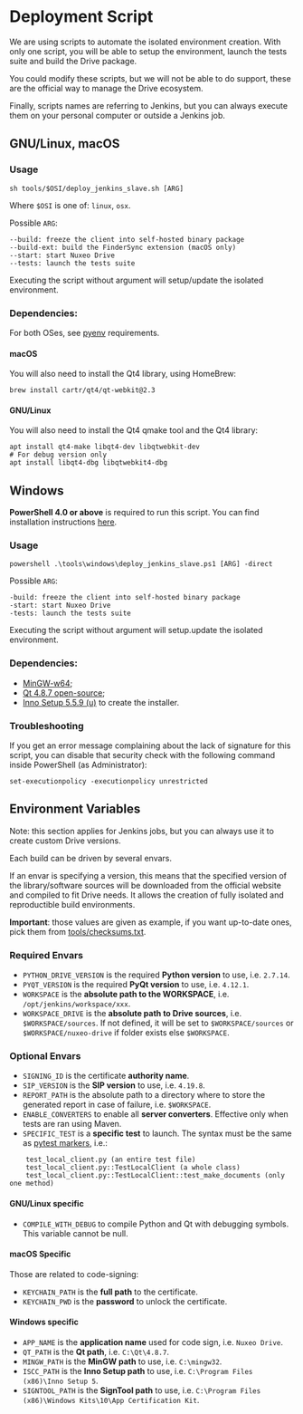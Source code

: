 # Deployment Script

We are using scripts to automate the isolated environment creation. With only one script, you will be able to setup the environment, launch the tests suite and build the Drive package.

You could modify these scripts, but we will not be able to do support, these are the official way to manage the Drive ecosystem.

Finally, scripts names are referring to Jenkins, but you can always execute them on your personal computer or outside a Jenkins job.

## GNU/Linux, macOS

### Usage

    sh tools/$OSI/deploy_jenkins_slave.sh [ARG]

Where `$OSI` is one of: `linux`, `osx`.

Possible `ARG`:

    --build: freeze the client into self-hosted binary package
    --build-ext: build the FinderSync extension (macOS only)
    --start: start Nuxeo Drive
    --tests: launch the tests suite

Executing the script without argument will setup/update the isolated environment.

### Dependencies:

For both OSes, see [pyenv](https://github.com/yyuu/pyenv/wiki/Common-build-problems#requirements) requirements.

#### macOS

You will also need to install the Qt4 library, using HomeBrew:

	brew install cartr/qt4/qt-webkit@2.3

#### GNU/Linux

You will also need to install the Qt4 qmake tool and the Qt4 library:

	apt install qt4-make libqt4-dev libqtwebkit-dev
	# For debug version only
	apt install libqt4-dbg libqtwebkit4-dbg

## Windows

**PowerShell 4.0 or above** is required to run this script. You can find installation instructions [here](https://docs.microsoft.com/en-us/powershell/scripting/setup/installing-windows-powershell).

### Usage

    powershell .\tools\windows\deploy_jenkins_slave.ps1 [ARG] -direct

Possible `ARG`:

    -build: freeze the client into self-hosted binary package
    -start: start Nuxeo Drive
    -tests: launch the tests suite

Executing the script without argument will setup.update the isolated environment.

### Dependencies:

- [MinGW-w64](https://sourceforge.net/projects/mingw-w64/files/Toolchains%20targetting%20Win32/Personal%20Builds/mingw-builds/4.8.2/threads-posix/dwarf/i686-4.8.2-release-posix-dwarf-rt_v3-rev3.7z/download);
- [Qt 4.8.7 open-source](https://download.qt.io/official_releases/qt/4.8/4.8.7/qt-opensource-windows-x86-mingw482-4.8.7.exe);
- [Inno Setup 5.5.9 (u)](http://www.jrsoftware.org/download.php/is-unicode.exe) to create the installer.

### Troubleshooting

If you get an error message complaining about the lack of signature for this script, you can disable that security check with the following command inside PowerShell (as Administrator):

	set-executionpolicy -executionpolicy unrestricted

## Environment Variables

Note: this section applies for Jenkins jobs, but you can always use it to create custom Drive versions.

Each build can be driven by several envars.

If an envar is specifying a version, this means that the specified version of the library/software sources will be downloaded from the official website and compiled to fit Drive needs. It allows the creation of fully isolated and reproductible build environments.

__Important__: those values are given as example, if you want up-to-date ones, pick them from [tools/checksums.txt](https://github.com/nuxeo/nuxeo-drive/blob/master/tools/checksums.txt).

### Required Envars

- `PYTHON_DRIVE_VERSION` is the required **Python version** to use, i.e. `2.7.14`.
- `PYQT_VERSION` is the required **PyQt version** to use, i.e. `4.12.1`.
- `WORKSPACE` is the **absolute path to the WORKSPACE**, i.e. `/opt/jenkins/workspace/xxx`.
- `WORKSPACE_DRIVE` is the **absolute path to Drive sources**, i.e. `$WORKSPACE/sources`. If not defined, it will be set to `$WORKSPACE/sources` or `$WORKSPACE/nuxeo-drive` if folder exists else `$WORKSPACE`.

### Optional Envars

- `SIGNING_ID` is the certificate **authority name**.
- `SIP_VERSION` is the **SIP version** to use, i.e. `4.19.8`.
- `REPORT_PATH` is the absolute path to a directory where to store the generated report in case of failure, i.e. `$WORKSPACE`.
- `ENABLE_CONVERTERS` to enable all **server converters**. Effective only when tests are ran using Maven.
- `SPECIFIC_TEST` is a **specific test** to launch. The syntax must be the same as [pytest markers](http://doc.pytest.org/en/latest/example/markers.html#selecting-tests-based-on-their-node-id), i.e.:
```
    test_local_client.py (an entire test file)
    test_local_client.py::TestLocalClient (a whole class)
    test_local_client.py::TestLocalClient::test_make_documents (only one method)
```

#### GNU/Linux specific

- `COMPILE_WITH_DEBUG` to compile Python and Qt with debugging symbols. This variable cannot be null.

#### macOS Specific

Those are related to code-signing:
- `KEYCHAIN_PATH` is the **full path** to the certificate.
- `KEYCHAIN_PWD` is the **password** to unlock the certificate.

#### Windows specific

- `APP_NAME` is the **application name** used for code sign, i.e. `Nuxeo Drive`.
- `QT_PATH` is the **Qt path**, i.e. `C:\Qt\4.8.7`.
- `MINGW_PATH` is the **MinGW path** to use, i.e. `C:\mingw32`.
- `ISCC_PATH` is the **Inno Setup path** to use, i.e. `C:\Program Files (x86)\Inno Setup 5`.
- `SIGNTOOL_PATH` is the **SignTool path** to use, i.e. `C:\Program Files (x86)\Windows Kits\10\App Certification Kit`.
